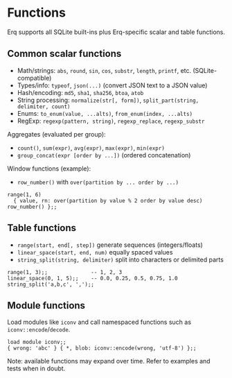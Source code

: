 # Functions

Erq supports all SQLite built-ins plus Erq-specific scalar and table functions.

## Common scalar functions

- Math/strings: `abs`, `round`, `sin`, `cos`, `substr`, `length`, `printf`, etc. (SQLite-compatible)
- Types/info: `typeof`, `json(...)` (convert JSON text to a JSON value)
- Hash/encoding: `md5`, `sha1`, `sha256`, `btoa`, `atob`
- String processing: `normalize(str[, form])`, `split_part(string, delimiter, count)`
- Enums: `to_enum(value, ...alts)`, `from_enum(index, ...alts)`
- RegExp: `regexp(pattern, string)`, `regexp_replace`, `regexp_substr`

Aggregates (evaluated per group):

- `count()`, `sum(expr)`, `avg(expr)`, `max(expr)`, `min(expr)`
- `group_concat(expr [order by ...])` (ordered concatenation)

Window functions (example):

- `row_number()` with `over(partition by ... order by ...)`

```erq
range(1, 6)
  { value, rn: over(partition by value % 2 order by value desc) row_number() };;
```

## Table functions

- `range(start, end[, step])` generate sequences (integers/floats)
- `linear_space(start, end, num)` equally spaced values
- `string_split(string, delimiter)` split into characters or delimited parts

```erq
range(1, 3);;              -- 1, 2, 3
linear_space(0, 1, 5);;    -- 0.0, 0.25, 0.5, 0.75, 1.0
string_split('a,b,c', ',');;
```

## Module functions

Load modules like `iconv` and call namespaced functions such as `iconv::encode`/`decode`.

```erq
load module iconv;;
{ wrong: 'abc' } { *, blob: iconv::encode(wrong, 'utf-8') };;
```

Note: available functions may expand over time. Refer to examples and tests when in doubt.
